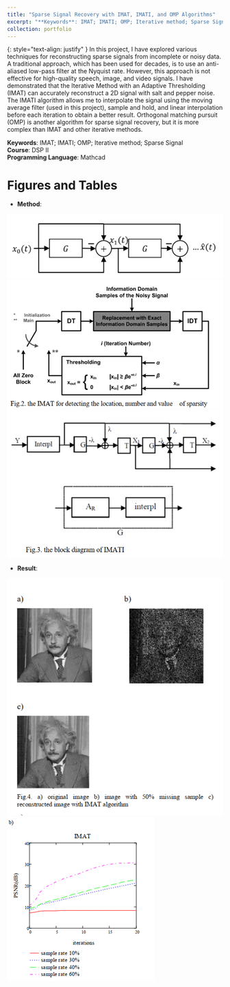 ```yaml
---
title: "Sparse Signal Recovery with IMAT, IMATI, and OMP Algorithms"
excerpt: "**Keywords**: IMAT; IMATI; OMP; Iterative method; Sparse Signal<br>**Course**: DSP II"
collection: portfolio
---
```

{: style="text-align: justify" }
In this project, I have explored various techniques for reconstructing sparse signals from incomplete or noisy data. A traditional approach, which has been used for decades, is to use an anti-aliased low-pass filter at the Nyquist rate. However, this approach is not effective for high-quality speech, image, and video signals. I have demonstrated that the Iterative Method with an Adaptive Thresholding (IMAT) can accurately reconstruct a 2D signal with salt and pepper noise. The IMATI algorithm allows me to interpolate the signal using the moving average filter (used in this project), sample and hold, and linear interpolation before each iteration to obtain a better result. Orthogonal matching pursuit (OMP) is another algorithm for sparse signal recovery, but it is more complex than IMAT and other iterative methods.


**Keywords**: IMAT; IMATI; OMP; Iterative method; Sparse Signal<br>**Course**: DSP II<br>**Programming Language**: Mathcad


Figures and Tables
====
* **Method**:


<img src='/projects images/IMAT/1.PNG'><br>
<img src='/projects images/IMAT/2.PNG'><br>
<img src='/projects images/IMAT/3.PNG'><br>

* **Result**:

  
<img src='/projects images/IMAT/4.PNG'><br>
<img src='/projects images/IMAT/5.PNG'><br>

